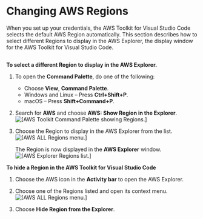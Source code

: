 # Changing AWS Regions<a name="setup-region"></a>

 When you set up your credentials, the AWS Toolkit for Visual Studio Code selects the default AWS Region automatically\. This section describes how to select different Regions to display in the AWS Explorer, the display window for the AWS Toolkit for Visual Studio Code\. 

## <a name="select-new-region"></a>

**To select a different Region to display in the AWS Explorer\.**

1. To open the **Command Palette**, do one of the following:
   + Choose **View**, **Command Palette**\.
   + Windows and Linux – Press **Ctrl\+Shift\+P**\.
   + macOS – Press **Shift\+Command\+P**\.

1. Search for **AWS** and choose **AWS: Show Region in the Explorer**\.  
![\[AWS Toolkit Command Palette showing Regions.\]](http://docs.aws.amazon.com/toolkit-for-vscode/latest/userguide/images/aws-toolkit-show-regions.png)

1. Choose the Region to display in the AWS Explorer from the list\.  
![\[AWS ALL Regions menu.\]](http://docs.aws.amazon.com/toolkit-for-vscode/latest/userguide/images/aws-toolkit-select-region.png)

   The Region is now displayed in the **AWS Explorer** window\.  
![\[AWS Explorer Regions list.\]](http://docs.aws.amazon.com/toolkit-for-vscode/latest/userguide/images/aws-toolkit-region-added.png)

**To hide a Region in the AWS Toolkit for Visual Studio Code**

1. Choose the AWS icon in the **Activity bar** to open the AWS Explorer\.

1. Choose one of the Regions listed and open its context menu\.  
![\[AWS ALL Regions menu.\]](http://docs.aws.amazon.com/toolkit-for-vscode/latest/userguide/images/aws-toolkit-region-context-menu.png)

1. Choose **Hide Region from the Explorer**\.
